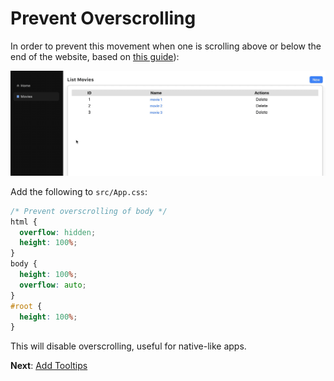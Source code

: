 # Prevent Overscrolling

In order to prevent this movement when one is scrolling above or below the end of the website, based on [this guide](https://stackoverflow.com/questions/12046315/prevent-overscrolling-of-web-page)):

![overscrolling](imgs/overscrolling.gif)

Add the following to `src/App.css`:

```css
/* Prevent overscrolling of body */
html {
  overflow: hidden;
  height: 100%;
}
body {
  height: 100%;
  overflow: auto;
}
#root {
  height: 100%;
}
```

This will disable overscrolling, useful for native-like apps.

**Next**: [Add Tooltips](5.add-tooltips.md)
